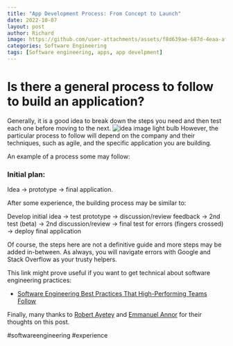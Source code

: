 ```yaml
---
title: "App Development Process: From Concept to Launch"
date: 2022-10-07
layout: post
author: Richard
image: https://github.com/user-attachments/assets/f8d639ae-687d-4eaa-af1d-60d2bd7b62fc
categories: Software Engineering
tags: [Software engineering, apps, app develpment]
---
```


# Is there a general process to follow to build an application?
Generally, it is a good idea to break down the steps you need and then test each one before moving to the next. 
![idea image light bulb](https://github.com/user-attachments/assets/f8d639ae-687d-4eaa-af1d-60d2bd7b62fc)
However, the particular process to follow will depend on the company and their techniques, such as agile, and the specific application you are building.

An example of a process some may follow:

### Initial plan:
Idea → prototype → final application.

After some experience, the building process may be similar to:

Develop initial idea → test prototype → discussion/review feedback → 2nd test (beta) → 2nd discussion/review → final test for errors (fingers crossed) → deploy final application

Of course, the steps here are not a definitive guide and more steps may be added in-between. As always, you will navigate errors with Google and Stack Overflow as your trusty helpers.

This link might prove useful if you want to get technical about software engineering practices:
- [Software Engineering Best Practices That High-Performing Teams Follow](https://www.stepsize.com/blog/software-engineering-best-practices)


Finally, many thanks to [Robert Ayetey](https://gh.linkedin.com/in/robert-ayetey) and [Emmanuel Annor](https://gh.linkedin.com/in/yaw-annor) for their thoughts on this post.

#softwareengineering #experience
